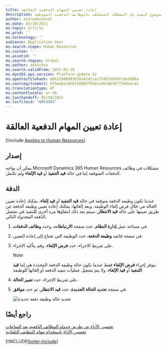 ```yaml
---
title: إعادة تعيين المهام الدفعية العالقة
description: يشرح هذا الموضوع كيفية حل المشكلات المتعلقة بالوظائف الدفعية المتوقفة.
author: andreabichsel
ms.date: 03/19/2021
ms.topic: article
ms.prod: ''
ms.technology: ''
audience: Application User
ms.search.scope: Human Resources
ms.custom: ''
ms.assetid: ''
ms.search.region: Global
ms.author: anbichse
ms.search.validFrom: 2021-03-19
ms.dyn365.ops.version: Platform update 42
ms.openlocfilehash: d0b12908993070a41d21ac57d6fb504fc6e3b06a
ms.sourcegitcommit: 879ee8a10e6158885795dce4b3db5077540eec41
ms.translationtype: HT
ms.contentlocale: ar-SA
ms.lasthandoff: 05/18/2021
ms.locfileid: "6053505"
---
```

# <a name="reset-stuck-batch-jobs"></a>إعادة تعيين المهام الدفعية العالقة

[!include [Applies to Human Resources](../includes/applies-to-hr.md)]

## <a name="issue"></a>إصدار

يمكن أن يواجه Microsoft Dynamics 365 Human Resources مشكلات في وظائف الدفعات المتوقفة إما في حالة **قيد التنفيذ** أو **قيد الإلغاء** ولم تكتمل.

## <a name="resolution"></a>الدقة

عندما تكون وظيفة الدفعة متوقفة في حالة **قيد التنفيذ** أو **قيد إلغاء**، يمكنك إعادة تعيين الحالة من خلال فرض إلغاء الوظيفة. وبعد إلغائها، يمكنك إعادة تعيين وظيفة الدفعة عن طريق تعيينها على حالة **قيد الانتظار**. سيتم بعد ذلك انتقاؤها مرة أخرى للتنفيذ في تشغيل الدُفعة المجدولة التالي.

1. في مساحة عمل **إدارة النظام**، حدد صفحة **الارتباطات**، وحدد **وظائف الدفعات**.

2. في صفحة قائمة **وظيفة الدفعة**، حدد الوظيفة التي تحتاج إلى إعادة التعيين.

3. على شريط الاجراء، حدد **فرض الإلغاء**، وقم بتأكيد الإجراء.

   > [!NOTE]
   > يتوفر إجراء **فرض الإلغاء** فقط عندما تكون حالة وظيفة الدفعة المحددة هي إما **قيد التنفيذ** أو **قيد الإلغاء**، ولا يتم تشغيل عمليات تنفيذ الدفعة أو إلغائها للوظيفة.

4. على شريط الإجراء، حدد **تغيير الحالة**.

5. في صفحة **تحديد الحالة الجديدة**، حدد **قيد الانتظار**، ثم حدد **موافق**.

   ![تحديد حالة وظيفة دفعة جديدة](./media/hr-admin-reset-batch-job-status.png)

## <a name="see-also"></a>راجع أيضًا

[تحسين الأداء عن طريق جدولة الوظائف الدُفعية بعد الساعات](hr-admin-troubleshooting-batch-jobs.md)<br>
[تحسين الأداء باستخدام مهام التنظيف التلقائية](hr-admin-troubleshooting-batch-history.md)


[!INCLUDE[footer-include](../includes/footer-banner.md)]
